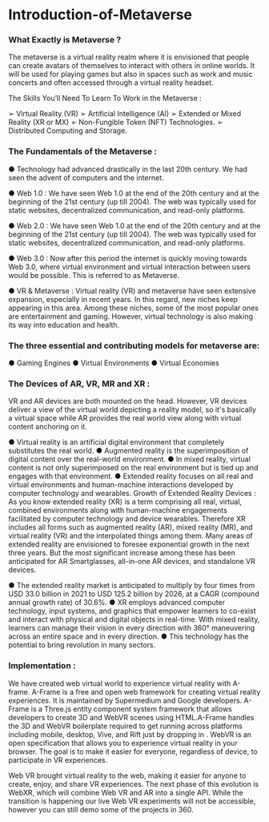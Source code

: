 # Introduction-of-Metaverse
### What Exactly is Metaverse ?
The metaverse is a virtual reality realm where it is envisioned that people can create avatars of themselves to interact with others in online worlds. It will be used for playing games but also in spaces such as work and music concerts and often accessed through a virtual reality headset. 


The Skills You’ll Need To Learn To Work in the Metaverse :

➢	Virtual Reality (VR) 
➢	Artificial Intelligence (AI)
➢	Extended or Mixed Reality (XR or MX)
➢	Non-Fungible Token (NFT) Technologies.
➢	Distributed Computing and Storage. 

### The Fundamentals of the Metaverse  : 
●	Technology had advanced drastically in the last 20th century. We had seen the advent of computers and the internet.

●	Web 1.0    :  We have seen Web 1.0 at the end of the 20th century and at the beginning of the 21st century (up till 2004). The web was typically used for static websites, decentralized communication, and read-only platforms.       
                                                                                                                                                                                                      
●	Web 2.0 : We have seen Web 1.0 at the end of the 20th century and at the beginning of the 21st century (up till 2004). The web was typically used for static websites, decentralized communication, and read-only platforms.


●	Web 3.0 : Now after this period the internet is quickly moving towards Web 3.0, where virtual environment and virtual interaction between users would be possible. This is referred to as Metaverse.


●	VR & Metaverse : Virtual reality (VR) and metaverse have seen extensive expansion, especially in recent years. In this regard, new niches keep appearing in this area. Among these niches, some of the most popular ones are entertainment and gaming. However, virtual technology is also making its way into education and health.


###	The three essential and contributing models for metaverse are:
●	    Gaming Engines
●	    Virtual Environments
●	    Virtual Economies

### The Devices of AR, VR, MR and XR :
VR and AR devices are both mounted on the head. However, VR devices deliver a view of the virtual world depicting a reality model, so it's basically a virtual space while AR provides the real world view along with virtual content anchoring on it.

●	Virtual reality is an artificial digital environment that completely substitutes the real world.
●	Augmented reality is the superimposition of digital content over the real-world environment.
●	In mixed reality, virtual content is not only superimposed on the real environment but is tied up and engages with that environment. 
●	Extended reality focuses on all real and virtual environments and human-machine interactions developed by computer technology and wearables.
Growth of Extended Reality Devices : 
As you know extended reality (XR) is a term comprising all real, virtual, combined environments along with human-machine engagements facilitated by computer technology and device wearables. Therefore XR includes all forms such as augmented reality (AR), mixed reality (MR), and virtual reality (VR) and the interpolated things among them. Many areas of extended reality are envisioned to foresee exponential growth in the next three years. But the most significant increase among these has been anticipated for AR Smartglasses, all-in-one AR devices, and standalone VR devices.

●	The extended reality market is anticipated to multiply by four times from USD 33.0 billion in 2021 to USD 125.2 billion by 2026, at a CAGR (compound annual growth rate) of 30.6%.
●	XR employs advanced computer technology, input systems, and graphics that empower learners to co-exist and interact with physical and digital objects in real-time. With mixed reality, learners can manage their vision in every direction with 360° maneuvering across an entire space and in every direction. 
●	This technology has the potential to bring revolution in many sectors.



### Implementation :
We have created web virtual world to experience virtual reality with A-frame. A-Frame is a free and open web framework for creating virtual reality experiences. It is maintained by Supermedium and Google developers. A-Frame is a Three.js entity component system framework that allows developers to create 3D and WebVR scenes using HTML.A-Frame handles the 3D and WebVR boilerplate required to get running across platforms including mobile, desktop, Vive, and Rift just by dropping in <a-scene>. WebVR is an open specification that allows you to experience virtual reality in your browser. The goal is to make it easier for everyone, regardless of device, to participate in VR experiences.

Web VR brought virtual reality to the web, making it easier for anyone to create, enjoy, and share VR experiences. The next phase of this evolution is WebXR, which will combine Web VR and AR into a single API. While the transition is happening our live Web VR experiments will not be accessible, however you can still demo some of the projects in 360. 

